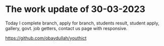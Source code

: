 # The work update of 30-03-2023

Today I complete branch, apply for branch, students result, student apply, gallery, govt. job getters, contact us page with responsive.

https://github.com/obaydullah/youthict
